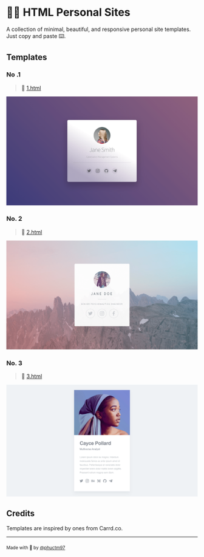 # 🧑🏻 HTML Personal Sites

A collection of minimal, beautiful, and responsive personal site templates. Just copy and paste ⌨️.

## Templates

### No .1

> 🔗 [1.html](1.html)

![Screenshot 1](screenshots/1.png)

### No. 2

> 🔗 [2.html](2.html)

![Screenshot 2](screenshots/2.png)

### No. 3

> 🔗 [3.html](3.html)

![Screenshot 3](screenshots/3.png)

## Credits

Templates are inspired by ones from Carrd.co.

---

<sub>Made with 💙 by [@phuctm97](https://twitter.com/phuctm97)</sub>
